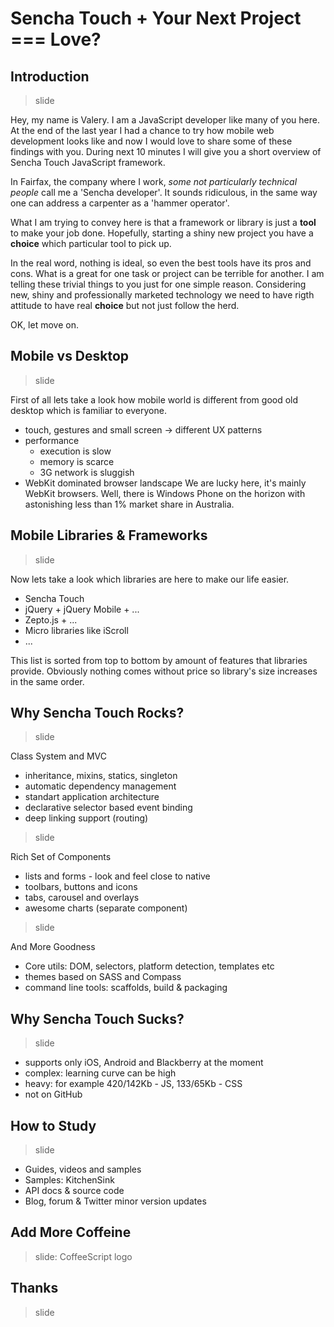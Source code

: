 # Sencha Touch + Your Next Project === Love?

## Introduction

> slide

Hey, my name is Valery. 
I am a JavaScript developer like many of you here.
At the end of the last year
I had a chance to try how mobile web development looks like
and now I would love to share some of these findings with you.
During next 10 minutes I will give you a short overview of
Sencha Touch JavaScript framework.

In Fairfax, the company where I work,
*some not particularly technical people* call me a 'Sencha developer'.
It sounds ridiculous, in the same way one can address a carpenter
as a 'hammer operator'.

What I am trying to convey here is that a framework or library
is just a **tool** to make your job done.
Hopefully, starting a shiny new project you have a **choice**
which particular tool to pick up.

In the real word, nothing is ideal, so even the best tools have its pros and cons.
What is a great for one task or project can be terrible for another.
I am telling these trivial things to you just for one simple reason.
Considering new, shiny and professionally marketed technology
we need to have rigth attitude to have real **choice**
but not just follow the herd.

OK, let move on.

## Mobile vs Desktop

> slide

First of all lets take a look how mobile world is different
from good old desktop which is familiar to everyone.

* touch, gestures and small screen -> different UX patterns
* performance
  * execution is slow
  * memory is scarce
  * 3G network is sluggish
* WebKit dominated browser landscape
  We are lucky here, it's mainly WebKit browsers.
  Well, there is Windows Phone on the horizon
  with astonishing less than 1% market share in Australia.

## Mobile Libraries & Frameworks

> slide

Now lets take a look which libraries are here to make our life easier.

* Sencha Touch
* jQuery + jQuery Mobile + ...
* Zepto.js + ...
* Micro libraries like iScroll
* ...

This list is sorted from top to bottom by amount of features that libraries provide.
Obviously nothing comes without price so library's size increases in the same order.

##  Why Sencha Touch Rocks?

> slide

Class System and MVC

  * inheritance, mixins, statics, singleton
  * automatic dependency management
  * standart application architecture
  * declarative selector based event binding
  * deep linking support (routing)

> slide

Rich Set of Components

  * lists and forms - look and feel close to native
  * toolbars, buttons and icons
  * tabs, carousel and overlays
  * awesome charts (separate component)

> slide

And More Goodness

* Core utils: DOM, selectors, platform detection, templates etc
* themes based on SASS and Compass
* command line tools: scaffolds, build & packaging

## Why Sencha Touch Sucks?

> slide

* supports only iOS, Android and Blackberry at the moment
* complex: learning curve can be high
* heavy: for example 420/142Kb - JS, 133/65Kb - CSS
* not on GitHub

## How to Study

> slide

* Guides, videos and samples
* Samples: KitchenSink
* API docs & source code
* Blog, forum & Twitter
  minor version updates

## Add More Coffeine

> slide: CoffeeScript logo

## Thanks

> slide
